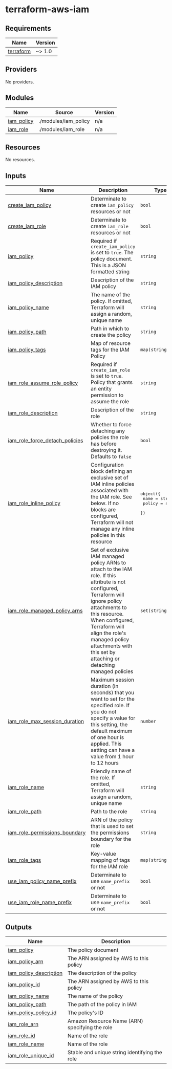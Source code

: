 # terraform-aws-iam

<!-- BEGINNING OF PRE-COMMIT-TERRAFORM DOCS HOOK -->
## Requirements

| Name | Version |
|------|---------|
| <a name="requirement_terraform"></a> [terraform](#requirement\_terraform) | ~> 1.0 |

## Providers

No providers.

## Modules

| Name | Source | Version |
|------|--------|---------|
| <a name="module_iam_policy"></a> [iam\_policy](#module\_iam\_policy) | ./modules/iam_policy | n/a |
| <a name="module_iam_role"></a> [iam\_role](#module\_iam\_role) | ./modules/iam_role | n/a |

## Resources

No resources.

## Inputs

| Name | Description | Type | Default | Required |
|------|-------------|------|---------|:--------:|
| <a name="input_create_iam_policy"></a> [create\_iam\_policy](#input\_create\_iam\_policy) | Determinate to create `iam_policy` resources or not | `bool` | `true` | no |
| <a name="input_create_iam_role"></a> [create\_iam\_role](#input\_create\_iam\_role) | Determinate to create `iam_role` resources or not | `bool` | `true` | no |
| <a name="input_iam_policy"></a> [iam\_policy](#input\_iam\_policy) | Required if `create_iam_policy` is set to `true`. The policy document. This is a JSON formatted string | `string` | `null` | no |
| <a name="input_iam_policy_description"></a> [iam\_policy\_description](#input\_iam\_policy\_description) | Description of the IAM policy | `string` | `null` | no |
| <a name="input_iam_policy_name"></a> [iam\_policy\_name](#input\_iam\_policy\_name) | The name of the policy. If omitted, Terraform will assign a random, unique name | `string` | `null` | no |
| <a name="input_iam_policy_path"></a> [iam\_policy\_path](#input\_iam\_policy\_path) | Path in which to create the policy | `string` | `null` | no |
| <a name="input_iam_policy_tags"></a> [iam\_policy\_tags](#input\_iam\_policy\_tags) | Map of resource tags for the IAM Policy | `map(string)` | `null` | no |
| <a name="input_iam_role_assume_role_policy"></a> [iam\_role\_assume\_role\_policy](#input\_iam\_role\_assume\_role\_policy) | Required if `create_iam_role` is set to `true`. Policy that grants an entity permission to assume the role | `string` | `null` | no |
| <a name="input_iam_role_description"></a> [iam\_role\_description](#input\_iam\_role\_description) | Description of the role | `string` | `null` | no |
| <a name="input_iam_role_force_detach_policies"></a> [iam\_role\_force\_detach\_policies](#input\_iam\_role\_force\_detach\_policies) | Whether to force detaching any policies the role has before destroying it. Defaults to `false` | `bool` | `false` | no |
| <a name="input_iam_role_inline_policy"></a> [iam\_role\_inline\_policy](#input\_iam\_role\_inline\_policy) | Configuration block defining an exclusive set of IAM inline policies associated with the IAM role. See below. If no blocks are configured, Terraform will not manage any inline policies in this resource | <pre>object({<br>    name   = string<br>    policy = string<br>  })</pre> | `null` | no |
| <a name="input_iam_role_managed_policy_arns"></a> [iam\_role\_managed\_policy\_arns](#input\_iam\_role\_managed\_policy\_arns) | Set of exclusive IAM managed policy ARNs to attach to the IAM role. If this attribute is not configured, Terraform will ignore policy attachments to this resource. When configured, Terraform will align the role's managed policy attachments with this set by attaching or detaching managed policies | `set(string)` | `null` | no |
| <a name="input_iam_role_max_session_duration"></a> [iam\_role\_max\_session\_duration](#input\_iam\_role\_max\_session\_duration) | Maximum session duration (in seconds) that you want to set for the specified role. If you do not specify a value for this setting, the default maximum of one hour is applied. This setting can have a value from 1 hour to 12 hours | `number` | `null` | no |
| <a name="input_iam_role_name"></a> [iam\_role\_name](#input\_iam\_role\_name) | Friendly name of the role. If omitted, Terraform will assign a random, unique name | `string` | `null` | no |
| <a name="input_iam_role_path"></a> [iam\_role\_path](#input\_iam\_role\_path) | Path to the role | `string` | `null` | no |
| <a name="input_iam_role_permissions_boundary"></a> [iam\_role\_permissions\_boundary](#input\_iam\_role\_permissions\_boundary) | ARN of the policy that is used to set the permissions boundary for the role | `string` | `null` | no |
| <a name="input_iam_role_tags"></a> [iam\_role\_tags](#input\_iam\_role\_tags) | Key-value mapping of tags for the IAM role | `map(string)` | `null` | no |
| <a name="input_use_iam_policy_name_prefix"></a> [use\_iam\_policy\_name\_prefix](#input\_use\_iam\_policy\_name\_prefix) | Determinate to use `name_prefix` or not | `bool` | `false` | no |
| <a name="input_use_iam_role_name_prefix"></a> [use\_iam\_role\_name\_prefix](#input\_use\_iam\_role\_name\_prefix) | Determinate to use `name_prefix` or not | `bool` | `false` | no |

## Outputs

| Name | Description |
|------|-------------|
| <a name="output_iam_policy"></a> [iam\_policy](#output\_iam\_policy) | The policy document |
| <a name="output_iam_policy_arn"></a> [iam\_policy\_arn](#output\_iam\_policy\_arn) | The ARN assigned by AWS to this policy |
| <a name="output_iam_policy_description"></a> [iam\_policy\_description](#output\_iam\_policy\_description) | The description of the policy |
| <a name="output_iam_policy_id"></a> [iam\_policy\_id](#output\_iam\_policy\_id) | The ARN assigned by AWS to this policy |
| <a name="output_iam_policy_name"></a> [iam\_policy\_name](#output\_iam\_policy\_name) | The name of the policy |
| <a name="output_iam_policy_path"></a> [iam\_policy\_path](#output\_iam\_policy\_path) | The path of the policy in IAM |
| <a name="output_iam_policy_policy_id"></a> [iam\_policy\_policy\_id](#output\_iam\_policy\_policy\_id) | The policy's ID |
| <a name="output_iam_role_arn"></a> [iam\_role\_arn](#output\_iam\_role\_arn) | Amazon Resource Name (ARN) specifying the role |
| <a name="output_iam_role_id"></a> [iam\_role\_id](#output\_iam\_role\_id) | Name of the role |
| <a name="output_iam_role_name"></a> [iam\_role\_name](#output\_iam\_role\_name) | Name of the role |
| <a name="output_iam_role_unique_id"></a> [iam\_role\_unique\_id](#output\_iam\_role\_unique\_id) | Stable and unique string identifying the role |
<!-- END OF PRE-COMMIT-TERRAFORM DOCS HOOK -->